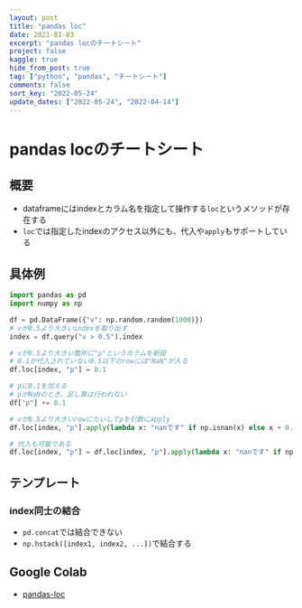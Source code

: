 ```yaml
---
layout: post
title: "pandas loc"
date: 2021-01-03
excerpt: "pandas locのチートシート"
project: false
kaggle: true
hide_from_post: true
tag: ["python", "pandas", "チートシート"]
comments: false
sort_key: "2022-05-24"
update_dates: ["2022-05-24", "2022-04-14"]
---
```


# pandas locのチートシート

## 概要
 - dataframeにはindexとカラム名を指定して操作する`loc`というメソッドが存在する
 - `loc`では指定したindexのアクセス以外にも、代入や`apply`もサポートしている

## 具体例

```python
import pandas as pd
import numpy as np

df = pd.DataFrame({"v": np.random.random(1000)})
# vが0.5より大きいindexを取り出す
index = df.query("v > 0.5").index

# vが0.5より大きい箇所に"p"というカラムを新設
# 0.1が代入されていない0.5以下のrowには"NaN"が入る
df.loc[index, "p"] = 0.1

# pに0.1を加える
# pがNaNのとき、足し算は行われない
df["p"] += 0.1

# vが0.5より大きいrowにたいしてpを引数にapply
df.loc[index, "p"].apply(lambda x: "nanです" if np.isnan(x) else x + 0.1))

# 代入も可能である
df.loc[index, "p"] = df.loc[index, "p"].apply(lambda x: "nanです" if np.isnan(x) else x + 0.1)
```

## テンプレート

### index同士の結合
 - `pd.concat`では結合できない
 - `np.hstack([index1, index2, ...])`で結合する

## Google Colab
 - [pandas-loc](https://colab.research.google.com/drive/1pvu6a0kwYhupJc9OFPk1PSUcXrdS-mNz?usp=sharing)
